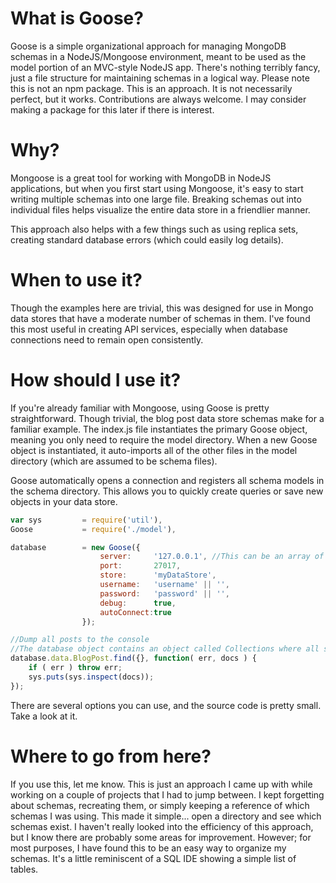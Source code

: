 # What is Goose?

Goose is a simple organizational approach for managing MongoDB schemas in a NodeJS/Mongoose environment, meant to be used as 
the model portion of an MVC-style NodeJS app. There's nothing terribly fancy, just a file structure for maintaining schemas
in a logical way. Please note this is not an npm package. This is an approach. It is not necessarily perfect, but it works. 
Contributions are always welcome. I may consider making a package for this later if there is interest.

# Why?

Mongoose is a great tool for working with MongoDB in NodeJS applications, but when you first start using Mongoose, it's
easy to start writing multiple schemas into one large file. Breaking schemas out into individual files helps visualize
the entire data store in a friendlier manner.

This approach also helps with a few things such as using replica sets, creating standard database errors (which could easily log details).

# When to use it?

Though the examples here are trivial, this was designed for use in Mongo data stores that have a moderate number of schemas
in them. I've found this most useful in creating API services, especially when database connections need to remain open consistently.

# How should I use it?

If you're already familiar with Mongoose, using Goose is pretty straightforward. Though trivial, the blog post data store
schemas make for a familiar example. The index.js file instantiates the primary Goose object, meaning you only need to require
the model directory. When a new Goose object is instantiated, it auto-imports all of the other files in the model directory 
(which are assumed to be schema files).

Goose automatically opens a connection and registers all schema models in the schema directory. This allows you to quickly
create queries or save new objects in your data store.

```js
var	sys			= require('util'),
Goose			= require('./model'),

database 		= new Goose({
					server:		'127.0.0.1', //This can be an array of replica set servers or a comma delimited list.
					port:		27017,
					store:		'myDataStore',
					username:	'username' || '',
					password:	'password' || '',
					debug:		true,
					autoConnect:true
				});

//Dump all posts to the console
//The database object contains an object called Collections where all schemas are stored.
database.data.BlogPost.find({}, function( err, docs ) {
	if ( err ) throw err;
	sys.puts(sys.inspect(docs));
});
```

There are several options you can use, and the source code is pretty small. Take a look at it.


# Where to go from here?

If you use this, let me know. This is just an approach I came up with while working on a couple of projects that I had to
jump between. I kept forgetting about schemas, recreating them, or simply keeping a reference of which schemas I was using. 
This made it simple... open a directory and see which schemas exist. I haven't really looked into the efficiency of this approach, but 
I know there are probably some areas for improvement. However; for most purposes, I have found this to be an easy way to organize
my schemas. It's a little reminiscent of a SQL IDE showing a simple list of tables. 